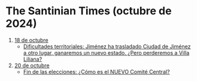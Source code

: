 # The Santinian Times (octubre de 2024)

1. [18 de octubre](times_10-18-2024.md)
   * [Dificultades territoriales: Jiménez ha trasladado Ciudad de Jiménez a otro lugar, ganaremos un nuevo estado. ¿Pero perderemos a Villa Liliana?](times_10-18-2024.md#dificultades-territoriales-jiménez-ha-trasladado-ciudad-de-jiménez-a-otro-lugar-ganaremos-un-nuevo-estado-¿pero-perderemos-a-villa-liliana)
2. [20 de octubre](times_10-20-2024.md)
   * [Fin de las elecciones: ¿Cómo es el NUEVO Comité Central?](times_10-20-2024.md#fin-de-las-elecciones-¿cómo-es-el-nuevo-comité-central)
